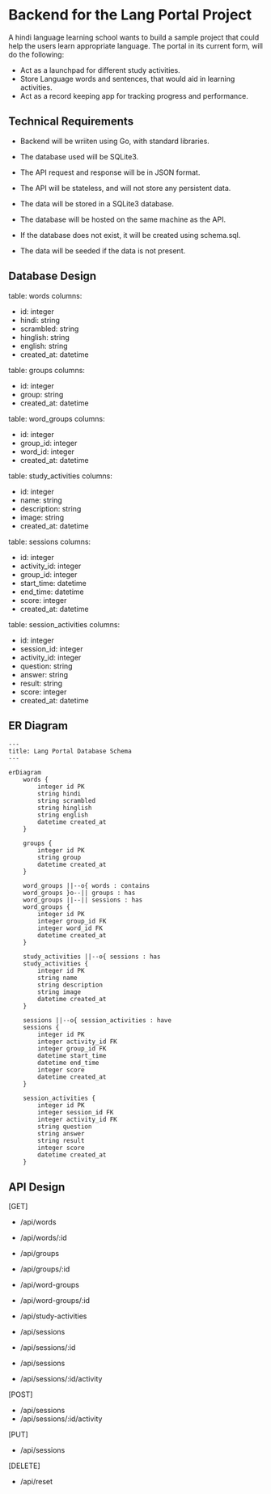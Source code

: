 # Backend for the Lang Portal Project
A hindi language learning school wants to build a sample project that could help the users learn appropriate language.
The portal in its current form, will do the following:
- Act as a launchpad for different study activities.
- Store Language words and sentences, that would aid in learning activities. 
- Act as a record keeping app for tracking progress and performance.

## Technical Requirements
- Backend will be wriiten using Go, with standard libraries.
- The database used will be SQLite3. 
- The API request and response will be in JSON format.
- The API will be stateless, and will not store any persistent data.

- The data will be stored in a SQLite3 database.
- The database will be hosted on the same machine as the API.
- If the database does not exist, it will be created using schema.sql.
- The data will be seeded if the data is not present.

## Database Design

table: words
columns: 
   - id: integer
   - hindi: string 
   - scrambled: string
   - hinglish: string
   - english: string
   - created_at: datetime

table: groups
columns: 
   - id: integer
   - group: string
   - created_at: datetime

table: word_groups
columns: 
   - id: integer
   - group_id: integer
   - word_id: integer
   - created_at: datetime

table: study_activities
columns: 
   - id: integer
   - name: string 
   - description: string
   - image: string
   - created_at: datetime

table: sessions
columns: 
   - id: integer
   - activity_id: integer
   - group_id: integer
   - start_time: datetime
   - end_time: datetime
   - score: integer
   - created_at: datetime

table: session_activities
columns:
   - id: integer
   - session_id: integer
   - activity_id: integer
   - question: string
   - answer: string
   - result: string
   - score: integer
   - created_at: datetime


## ER Diagram

```mermaid
---
title: Lang Portal Database Schema
---

erDiagram
    words {
        integer id PK
        string hindi
        string scrambled
        string hinglish
        string english
        datetime created_at
    }

    groups {
        integer id PK
        string group
        datetime created_at
    }

    word_groups ||--o{ words : contains
    word_groups }o--|| groups : has
    word_groups ||--|| sessions : has
    word_groups {
        integer id PK
        integer group_id FK
        integer word_id FK
        datetime created_at
    }

    study_activities ||--o{ sessions : has
    study_activities {
        integer id PK
        string name
        string description
        string image
        datetime created_at
    }

    sessions ||--o{ session_activities : have
    sessions {
        integer id PK
        integer activity_id FK
        integer group_id FK
        datetime start_time
        datetime end_time
        integer score
        datetime created_at
    }

    session_activities {
        integer id PK
        integer session_id FK
        integer activity_id FK
        string question
        string answer
        string result
        integer score
        datetime created_at
    }
```


## API Design

[GET]
- /api/words
- /api/words/:id

- /api/groups
- /api/groups/:id

- /api/word-groups
- /api/word-groups/:id

- /api/study-activities
- /api/sessions
- /api/sessions/:id

- /api/sessions
- /api/sessions/:id/activity

[POST]
- /api/sessions
- /api/sessions/:id/activity

[PUT]
- /api/sessions

[DELETE]
- /api/reset

